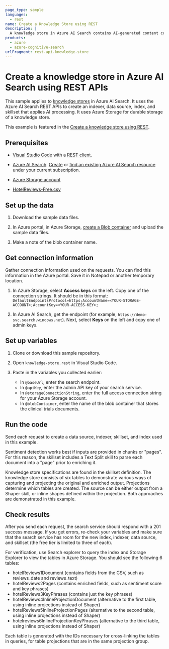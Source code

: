 ```yaml
---
page_type: sample
languages:
  - rest
name: Create a Knowledge Store using REST
description: |
  A knowledge store in Azure AI Search contains AI-generated content created by image and text analyses, for consumption by other processes or apps.
products:
  - azure
  - azure-cognitive-search
urlFragment: rest-api-knowledge-store
---
```


# Create a knowledge store in Azure AI Search using REST APIs

This sample applies to [knowledge stores](https://learn.microsoft.com/azure/search/knowledge-store-concept-intro) in Azure AI Search. It uses the Azure AI Search REST APIs to create an indexer, data source, index, and skillset that applies AI processing. It uses Azure Storage for durable storage of a knowledge store.

This example is featured in the [Create a knowledge store using REST](hhttps://learn.microsoft.com/azure/search/knowledge-store-create-rest).
 
## Prerequisites

+ [Visual Studio Code](https://code.visualstudio.com/download) with a [REST client](https://marketplace.visualstudio.com/items?itemName=humao.rest-client).

+ [Azure AI Search](https://learn.microsoft.com/azure/search/). [Create](https://learn.microsoft.com//azure/search/search-create-service-portal) or [find an existing Azure AI Search resource](https://portal.azure.com/#blade/HubsExtension/BrowseResourceBlade/resourceType/Microsoft.Search%2FsearchServices) under your current subscription.

+ [Azure Storage account](https://docs.microsoft.com/azure/storage/common/storage-account-create?tabs=azure-portal)

+ [HotelReviews-Free.csv](https://github.com/Azure-Samples/azure-search-sample-data/tree/main/hotelreviews) 

## Set up the data

1. Download the sample data files.

1. In Azure portal, in Azure Storage, [create a Blob container](https://docs.microsoft.com/azure/storage/blobs/storage-quickstart-blobs-portal) and upload the sample data files.

1. Make a note of the blob container name.

## Get connection information

Gather connection information used on the requests. You can find this information in the Azure portal. Save it in Notepad or another temporary location.

1. In Azure Storage, select **Access keys** on the left. Copy one of the connection strings. It should be in this format: `DefaultEndpointsProtocol=https;AccountName=<YOUR-STORAGE-ACCOUNT>;AccountKey=<YOUR-ACCESS-KEY>;`

1. In Azure AI Search, get the endpoint (for example, `https://demo-svc.search.windows.net`). Next, select **Keys** on the left and copy one of admin keys.

## Set up variables

1. Clone or download this sample repository.

1. Open `knowledge-store.rest` in Visual Studio Code.

1. Paste in the variables you collected earlier:

   + In `@baseUrl`, enter the search endpoint.
   + In `@apiKey`, enter the admin API key of your search service.
   + In `@storageConnectionString`, enter the full access connection string for your Azure Storage account.
   + In `@blobContainer`, enter the name of the blob container that stores the clinical trials documents.

## Run the code

Send each request to create a data source, indexer, skillset, and index used in this example.

Sentiment detection works best if inputs are provided in chunks or "pages". For this reason, the skillset includes a Text Split skill to parse each document into a "page" prior to enriching it.

Knowledge store specifications are found in the skillset definition. The knowledge store consists of six tables to demonstrate various ways of capturing and projecting the original and enriched output. Projections determine which tables are created. The source can be either output from a Shaper skill, or inline shapes defined within the projection. Both approaches are demonstrated in this example.

## Check results

After you send each request, the search service should respond with a 201 success message. If you get errors, re-check your variables and make sure that the search service has room for the new index, indexer, data source, and skillset (the free tier is limited to three of each).

For verification, use Search explorer to query the index and Storage Explorer to view the tables in Azure Storage. You should see the following 6 tables:

- hotelReviews1Document (contains fields from the CSV, such as reviews_date and reviews_text)
- hotelReviews2Pages (contains enriched fields, such as sentiment score and key phrases)
- hotelReviews3KeyPhrases (contains just the key phrases)
- hotelReviews4InlineProjectionDocument (alternative to the first table, using inline projections instead of Shaper)
- hotelReviews5InlineProjectionPages (alternative to the second table, using inline projections instead of Shaper)
- hotelreviews6InlineProjectionKeyPhrases (alternative to the third table, using inline projections instead of Shaper)

Each table is generated with the IDs necessary for cross-linking the tables in queries, for table  projections that are in the same projection group.
